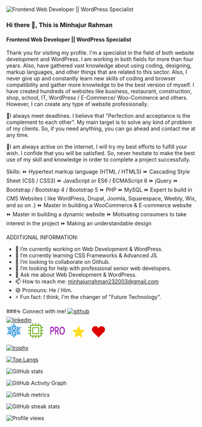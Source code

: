 ![Frontend Web Developer || WordPress Specialist](https://media-exp1.licdn.com/dms/image/C4E16AQE1G-65u7yMwg/profile-displaybackgroundimage-shrink_200_800/0/1639274559281?e=1645056000&v=beta&t=0S2rRYP8A5412Q0Oy0JJw_XtUEMAC97oGjQ5nsil8KI)

### Hi there 👋, This is Minhajur Rahman 
#### Frontend Web Developer || WordPress Specialist

Thank you for visiting my profile. I'm a specialist in the field of both website development and WordPress. I am working in both fields for more than four years. Also, have gathered vast knowledge about using coding, designing, markup languages, and other things that are related to this sector. Also, I never give up and constantly learn new skills of coding and browser compatibility and gather more knowledge to be the best version of myself. I have created hundreds of websites like business, restaurant, construction, shop, school, IT, WordPress / E-Commerce/ Woo-Commerce and others. However, I can create any type of website professionally.

📌I always meet deadlines. I believe that "Perfection and acceptance is the complement to each other". My main target is to solve any kind of problem of my clients. So, if you need anything, you can go ahead and contact me at any time.

📌I am always active on the internet. I will try my best efforts to fulfill your wish. I confide that you will be satisfied. So, never hesitate to make the best use of my skill and knowledge in order to complete a project successfully.

Skills: ⏩ Hypertext markup language (HTML / HTML5)
        ⏩ Cascading Style Sheet (CSS / CSS3) 
        ⏩ JavaScript or ES6 / ECMAScript 6 
        ⏩ jQuery 
        ⏩ Bootstrap / Bootstrap 4 / Bootstrap 5 
        ⏩ PHP 
        ⏩ MySQL 
        ⏩ Expert to build in CMS Websites ( like WordPress, Drupal, Joomla, Squarespace, Weebly, Wix, and so on .) 
        ⏩ Master in building a WooCommerce & E-commerce website 
        ⏩ Master in building a dynamic website 
        ⏩ Motivating consumers to take interest in the project 
        ⏩ Making an understandable design
        
ADDITIONAL INFORMATION:        
- 🔭 I’m currently working on Web Development & WordPress. 
- 🌱 I’m currently learning CSS Frameworks & Advanced JS. 
- 👯 I’m looking to collaborate on Github. 
- 🤔 I’m looking for help with professional senior web developers. 
- 💬 Ask me about Web Development & WordPress. 
- 📫 How to reach me: minhajurrahman232003@gmail.com  
- 😄 Pronouns: He / Him. 
- ⚡ Fun fact: I think, I'm the changer of "Future Technology". 

###☕ Connect with me!
[<img src='https://cdn.jsdelivr.net/npm/simple-icons@3.0.1/icons/github.svg' alt='github' height='40'>](https://github.com/mrCoder23)  
[<img src='https://cdn.jsdelivr.net/npm/simple-icons@3.0.1/icons/linkedin.svg' alt='linkedin' height='40'>](https://www.linkedin.com/in/mrCoder23/)  
<a href='https://archiveprogram.github.com/'>
<img src='https://raw.githubusercontent.com/acervenky/animated-github-badges/master/assets/acbadge.gif' width='40' height='40'></a> 
<a href='https://docs.github.com/en/developers'>
<img src='https://raw.githubusercontent.com/acervenky/animated-github-badges/master/assets/devbadge.gif' width='40' height='40'></a> 
<a href='https://github.com/pricing'>
<img src='https://raw.githubusercontent.com/acervenky/animated-github-badges/master/assets/pro.gif' width='40' height='40'></a> 
<a href='https://stars.github.com/'>
<img src='https://raw.githubusercontent.com/acervenky/animated-github-badges/master/assets/starbadge.gif' width='35' height='35'></a> 
<a href='https://docs.github.com/en/github/supporting-the-open-source-community-with-github-sponsors'>
<img src='https://raw.githubusercontent.com/acervenky/animated-github-badges/master/assets/sponsorbadge.gif' width='35' height='35'></a> 


[![trophy](https://github-profile-trophy.vercel.app/?username=mrCoder23)](https://github.com/ryo-ma/github-profile-trophy)

[![Top Langs](https://github-readme-stats.vercel.app/api/top-langs/?username=mrCoder23)](https://github.com/anuraghazra/github-readme-stats)

![GitHub stats](https://github-readme-stats.vercel.app/api?username=mrCoder23&show_icons=true&count_private=true)  

![GitHub Activity Graph](https://activity-graph.herokuapp.com/graph?username=mrCoder23)  

![GitHub metrics](https://metrics.lecoq.io/mrCoder23)  

![GitHub streak stats](https://github-readme-streak-stats.herokuapp.com/?user=mrCoder23)  

![Profile views](https://gpvc.arturio.dev/mrCoder23)  




